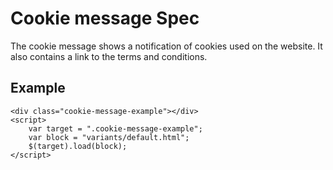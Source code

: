 # Cookie message Spec

The cookie message shows a notification of cookies used on the website. It also contains a link to the terms and conditions.

## Example
```example
<div class="cookie-message-example"></div>
<script>
	var target = ".cookie-message-example";
	var block = "variants/default.html";
	$(target).load(block);
</script>
```
